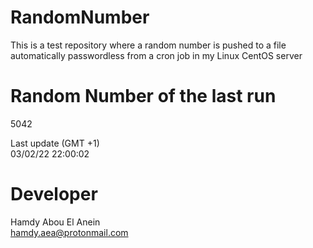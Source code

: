 # RandomNumber    
This is a test repository where a random number is pushed to a file automatically passwordless from a cron job in my Linux CentOS server    
# Random Number of the last run   
5042
      
Last update (GMT +1)    
03/02/22 22:00:02
# Developer    
Hamdy Abou El Anein   
hamdy.aea@protonmail.com

